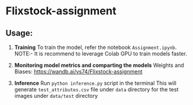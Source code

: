 # Flixstock-assignment

## Usage:

1. **Training**
To train the model, refer the notebook `Assignment.ipynb`.
NOTE:- It is recommend to leverage Colab GPU to train models faster. 

2. **Monitoring model metrics and comparting the models**
Weights and Biases: https://wandb.ai/vs74/Flixstock-assignment

3. **Inference** 
Run  `python inference.py` script in the terminal
This will generate `test_attributes.csv` file under `data` directory for the test images under `data/test` directory